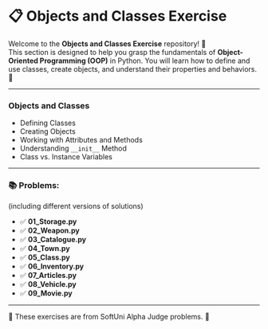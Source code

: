# 📋 Objects and Classes Exercise

Welcome to the **Objects and Classes Exercise** repository! 🚀  
This section is designed to help you grasp the fundamentals of **Object-Oriented Programming (OOP)** in Python. You will learn how to define and use classes, create objects, and understand their properties and behaviors. 🌟

---

### Objects and Classes
- Defining Classes
- Creating Objects
- Working with Attributes and Methods
- Understanding `__init__` Method
- Class vs. Instance Variables

---

### 📚 Problems:
(including different versions of solutions)

- ✅ **01_Storage.py**
- ✅ **02_Weapon.py**
- ✅ **03_Catalogue.py**
- ✅ **04_Town.py**
- ✅ **05_Class.py**
- ✅ **06_Inventory.py**
- ✅ **07_Articles.py**
- ✅ **08_Vehicle.py**
- ✅ **09_Movie.py**

---

🚀 These exercises are from SoftUni Alpha Judge problems. 👋

